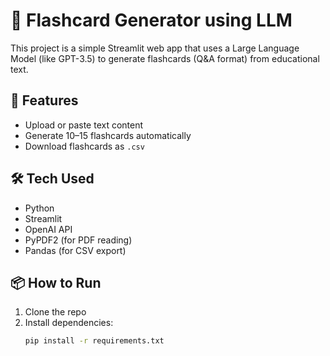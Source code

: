 # 🧠 Flashcard Generator using LLM

This project is a simple Streamlit web app that uses a Large Language Model (like GPT-3.5) to generate flashcards (Q&A format) from educational text.

## 🚀 Features
- Upload or paste text content
- Generate 10–15 flashcards automatically
- Download flashcards as `.csv`

## 🛠️ Tech Used
- Python
- Streamlit
- OpenAI API
- PyPDF2 (for PDF reading)
- Pandas (for CSV export)

## 📦 How to Run
1. Clone the repo  
2. Install dependencies:
   ```bash
   pip install -r requirements.txt
